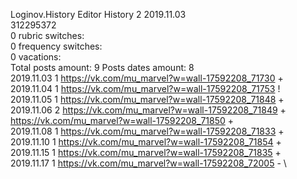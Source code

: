 Loginov.History	Editor History 2 2019.11.03\
312295372\
0 rubric switches:\
0 frequency switches:\
0 vacations:\
Total posts amount: 9	Posts dates amount: 8\
2019.11.03 1 https://vk.com/mu_marvel?w=wall-17592208_71730 + \
2019.11.04 1 https://vk.com/mu_marvel?w=wall-17592208_71753 ! \
2019.11.05 1 https://vk.com/mu_marvel?w=wall-17592208_71848 + \
2019.11.06 2 https://vk.com/mu_marvel?w=wall-17592208_71849 + https://vk.com/mu_marvel?w=wall-17592208_71850 + \
2019.11.08 1 https://vk.com/mu_marvel?w=wall-17592208_71833 + \
2019.11.10 1 https://vk.com/mu_marvel?w=wall-17592208_71854 + \
2019.11.15 1 https://vk.com/mu_marvel?w=wall-17592208_71835 + \
2019.11.17 1 https://vk.com/mu_marvel?w=wall-17592208_72005 - \
